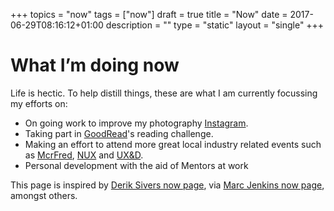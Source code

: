+++
topics = "now"
tags = ["now"]
draft = true
title = "Now"
date = 2017-06-29T08:16:12+01:00
description = ""
type = "static"
layout = "single"
+++
<h1>What I’m doing now</h1>

Life is hectic. To help distill things, these are what I am currently focussing my efforts on:

* On going work to improve my photography [Instagram](https://www.instagram.com/gbbns.co/).
* Taking part in [GoodRead](https://www.goodreads.com/user_challenges/4380722)'s reading challenge.
* Making an effort to attend more great local industry related events such as [McrFred](http://www.meetup.com/McrFRED/), [NUX](http://nuxuk.org/) and [UX&D](http://www.meetup.com/McrUXD/).
* Personal development with the aid of Mentors at work

This page is inspired by [Derik Sivers now page](https://sivers.org/nowff), via [Marc Jenkins now page](https://marcjenkins.co.uk/now/), amongst others.
